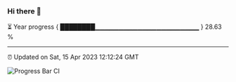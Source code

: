 ### Hi there 👋

⏳ Year progress { ████████▁▁▁▁▁▁▁▁▁▁▁▁▁▁▁▁▁▁▁▁▁▁ } 28.63 %

---

⏰ Updated on Sat, 15 Apr 2023 12:12:24 GMT

![Progress Bar CI](https://github.com/Shyam-Makwana/GitHub-Actions-Demo/workflows/Progress%20Bar%20CI/badge.svg)
